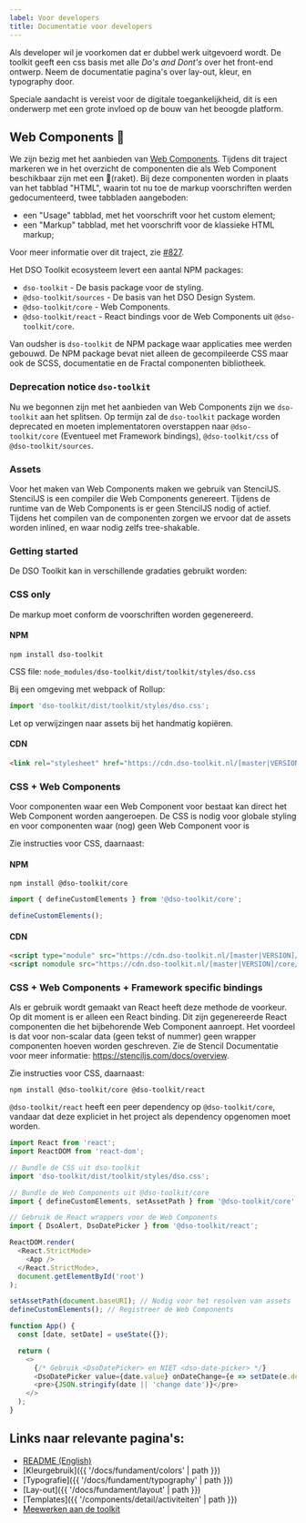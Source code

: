 ```yaml
---
label: Voor developers
title: Documentatie voor developers
---
```

Als developer wil je voorkomen dat er dubbel werk uitgevoerd wordt. De toolkit geeft een css basis met alle _Do's and Dont's_ over het front-end ontwerp. Neem de documentatie pagina's over lay-out, kleur, en typography door.

Speciale aandacht is vereist voor de digitale toegankelijkheid, dit is een onderwerp met een grote invloed op de bouw van het beoogde platform.

## Web Components 🚀
We zijn bezig met het aanbieden van [Web Components](https://developer.mozilla.org/en-US/docs/Web/Web_Components). Tijdens dit traject markeren we in het overzicht de componenten die als Web Component beschikbaar zijn met een 🚀(raket). Bij deze componenten worden in plaats van het tabblad "HTML", waarin tot nu toe de markup voorschriften werden gedocumenteerd, twee tabbladen aangeboden:
- een "Usage" tabblad, met het voorschrift voor het custom element;
- een "Markup" tabblad, met het voorschrift voor de klassieke HTML markup;

Voor meer informatie over dit traject, zie [#827](https://github.com/dso-toolkit/dso-toolkit/issues/827).

Het DSO Toolkit ecosysteem levert een aantal NPM packages:
* `dso-toolkit` - De basis package voor de styling.
* `@dso-toolkit/sources` - De basis van het DSO Design System.
* `@dso-toolkit/core` - Web Components.
* `@dso-toolkit/react` - React bindings voor de Web Components uit `@dso-toolkit/core`.

Van oudsher is `dso-toolkit` de NPM package waar applicaties mee werden gebouwd. De NPM package bevat niet alleen de gecompileerde CSS maar ook de SCSS, documentatie en de Fractal componenten bibliotheek.

### Deprecation notice `dso-toolkit`

Nu we begonnen zijn met het aanbieden van Web Components zijn we `dso-toolkit` aan het splitsen. Op termijn zal de `dso-toolkit` package worden deprecated en moeten implementatoren overstappen naar `@dso-toolkit/core` (Eventueel met Framework bindings), `@dso-toolkit/css` of `@dso-toolkit/sources`.

### Assets

Voor het maken van Web Components maken we gebruik van StencilJS. StencilJS is een compiler die Web Components genereert. Tijdens de runtime van de Web Components is er geen StencilJS nodig of actief. Tijdens het compilen van de componenten zorgen we ervoor dat de assets worden inlined, en waar nodig zelfs tree-shakable.

### Getting started

De DSO Toolkit kan in verschillende gradaties gebruikt worden:

### CSS only
De markup moet conform de voorschriften worden gegenereerd.

#### NPM

```
npm install dso-toolkit
```

CSS file: `node_modules/dso-toolkit/dist/toolkit/styles/dso.css`

Bij een omgeving met webpack of Rollup:

```javascript
import 'dso-toolkit/dist/toolkit/styles/dso.css';
```

Let op verwijzingen naar assets bij het handmatig kopiëren.

#### CDN

```html
<link rel="stylesheet" href="https://cdn.dso-toolkit.nl/[master|VERSION]/styles/dso.css" />
```

### CSS + Web Components
Voor componenten waar een Web Component voor bestaat kan direct het Web Component worden aangeroepen. De CSS is nodig voor globale styling en voor componenten waar (nog) geen Web Component voor is

Zie instructies voor CSS, daarnaast:

#### NPM

```
npm install @dso-toolkit/core
```

```javascript
import { defineCustomElements } from '@dso-toolkit/core';

defineCustomElements();
```

#### CDN

```html
<script type="module" src="https://cdn.dso-toolkit.nl/[master|VERSION]/core/dso-toolkit.esm.js"></script>
<script nomodule src="https://cdn.dso-toolkit.nl/[master|VERSION]/core/dso-toolkit.js"></script>
```

### CSS + Web Components + Framework specific bindings
Als er gebruik wordt gemaakt van React heeft deze methode de voorkeur. Op dit moment is er alleen een React binding. Dit zijn gegenereerde React componenten die het bijbehorende Web Component aanroept. Het voordeel is dat voor non-scalar data (geen tekst of nummer) geen wrapper componenten hoeven worden geschreven. Zie de Stencil Documentatie voor meer informatie: https://stenciljs.com/docs/overview.

Zie instructies voor CSS, daarnaast:

```
npm install @dso-toolkit/core @dso-toolkit/react
```

`@dso-toolkit/react` heeft een peer dependency op `@dso-toolkit/core`, vandaar dat deze expliciet in het project als dependency opgenomen moet worden.

```javascript
import React from 'react';
import ReactDOM from 'react-dom';

// Bundle de CSS uit dso-toolkit
import 'dso-toolkit/dist/toolkit/styles/dso.css';

// Bundle de Web Components uit @dso-toolkit/core
import { defineCustomElements, setAssetPath } from '@dso-toolkit/core';

// Gebruik de React wrappers voor de Web Components
import { DsoAlert, DsoDatePicker } from '@dso-toolkit/react';

ReactDOM.render(
  <React.StrictMode>
    <App />
  </React.StrictMode>,
  document.getElementById('root')
);

setAssetPath(document.baseURI); // Nodig voor het resolven van assets
defineCustomElements(); // Registreer de Web Components

function App() {
  const [date, setDate] = useState({});

  return (
    <>
      {/* Gebruik <DsoDatePicker> en NIET <dso-date-picker> */}
      <DsoDatePicker value={date.value} onDateChange={e => setDate(e.detail)} />
      <pre>{JSON.stringify(date || 'change date')}</pre>
    </>
  );
}
```

## Links naar relevante pagina's:
- [README (English)](https://github.com/dso-toolkit/dso-toolkit/blob/master/README.md)
- [Kleurgebruik]({{ '/docs/fundament/colors' | path }})
- [Typografie]({{ '/docs/fundament/typography' | path }})
- [Lay-out]({{ '/docs/fundament/layout' | path }})
- [Templates]({{ '/components/detail/activiteiten' | path }})
- [Meewerken aan de toolkit](https://github.com/dso-toolkit/dso-toolkit/blob/master/CONTRIBUTING.md)
